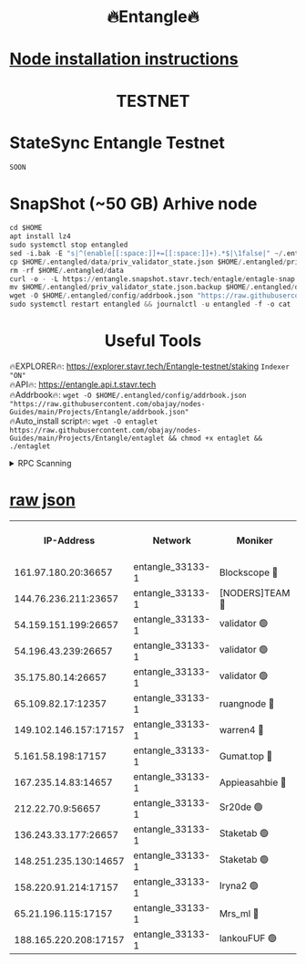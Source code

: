 <h1 align="center"> 🔥Entangle🔥</h1>

[Node installation instructions](https://github.com/obajay/nodes-Guides/tree/main/Projects/Entangle)
=

<h1 align="center"> TESTNET</h1>

# StateSync Entangle Testnet
```python
SOON
```
# SnapShot (~50 GB) Arhive node
```python
cd $HOME
apt install lz4
sudo systemctl stop entangled
sed -i.bak -E "s|^(enable[[:space:]]+=[[:space:]]+).*$|\1false|" ~/.entangled/config/config.toml
cp $HOME/.entangled/data/priv_validator_state.json $HOME/.entangled/priv_validator_state.json.backup
rm -rf $HOME/.entangled/data
curl -o - -L https://entangle.snapshot.stavr.tech/entagle/entagle-snap.tar.lz4 | lz4 -c -d - | tar -x -C $HOME/.entangled --strip-components 2
mv $HOME/.entangled/priv_validator_state.json.backup $HOME/.entangled/data/priv_validator_state.json
wget -O $HOME/.entangled/config/addrbook.json "https://raw.githubusercontent.com/obajay/nodes-Guides/main/Projects/Entangle/addrbook.json"
sudo systemctl restart entangled && journalctl -u entangled -f -o cat
```
 <h1 align="center"> Useful Tools</h1>
 
🔥EXPLORER🔥: https://explorer.stavr.tech/Entangle-testnet/staking        `Indexer "ON"` \
🔥API🔥:      https://entangle.api.t.stavr.tech \
🔥Addrbook🔥: ```wget -O $HOME/.entangled/config/addrbook.json "https://raw.githubusercontent.com/obajay/nodes-Guides/main/Projects/Entangle/addrbook.json"``` \
🔥Auto_install script🔥:  `wget -O entaglet https://raw.githubusercontent.com/obajay/nodes-Guides/main/Projects/Entangle/entaglet && chmod +x entaglet && ./entaglet`


<details>
<summary>RPC Scanning</summary>

<h2 align="center"> We scan nodes in real time every 4 hours. And we provide the final result of RPC endpoints.
We cannot influence the operation of these nodes in any way. </h2>


```python
If Voting Power is higher than 0 --> then the Node is a validator of the network and may be subject to attack and be a potential threat to the chain.
```
```python
We marked such validators with a red symbol
```

</details>

[raw json](https://rpc-check.entangt.stavr.tech/entangt/rpc-entangt-result.json)
=


<table><tr><th>IP-Address</th><th>Network</th><th>Moniker</th><th>Latest Block Height</th><th>Earliest Block Height</th><th>Catching Up</th><th>Voting Power</th><th>Scan Time</th></tr><tr><td>161.97.180.20:36657</td><td>entangle_33133-1</td><td>Blockscope 🔴</td><td>763807</td><td>1</td><td>False</td><td>88000000000176</td><td>2023-11-24T15:24:22.974238186UTC</td></tr><tr><td>144.76.236.211:23657</td><td>entangle_33133-1</td><td>[NODERS]TEAM 🔴</td><td>763809</td><td>1</td><td>False</td><td>47049700500000000</td><td>2023-11-24T15:24:36.915107772UTC</td></tr><tr><td>54.159.151.199:26657</td><td>entangle_33133-1</td><td>validator 🟢</td><td>763810</td><td>1</td><td>False</td><td>0</td><td>2023-11-24T15:24:39.840547960UTC</td></tr><tr><td>54.196.43.239:26657</td><td>entangle_33133-1</td><td>validator 🟢</td><td>763810</td><td>1</td><td>False</td><td>0</td><td>2023-11-24T15:24:42.496033250UTC</td></tr><tr><td>35.175.80.14:26657</td><td>entangle_33133-1</td><td>validator 🟢</td><td>763811</td><td>1</td><td>False</td><td>0</td><td>2023-11-24T15:24:45.786141728UTC</td></tr><tr><td>65.109.82.17:12357</td><td>entangle_33133-1</td><td>ruangnode 🔴</td><td>763808</td><td>145001</td><td>False</td><td>89353626935077</td><td>2023-11-24T15:24:25.398911813UTC</td></tr><tr><td>149.102.146.157:17157</td><td>entangle_33133-1</td><td>warren4 🔴</td><td>763809</td><td>484001</td><td>False</td><td>32399306040004</td><td>2023-11-24T15:24:36.646799749UTC</td></tr><tr><td>5.161.58.198:17157</td><td>entangle_33133-1</td><td>Gumat.top 🔴</td><td>763811</td><td>522001</td><td>False</td><td>40931860000000</td><td>2023-11-24T15:24:46.411788869UTC</td></tr><tr><td>167.235.14.83:14657</td><td>entangle_33133-1</td><td>Appieasahbie 🔴</td><td>763811</td><td>531401</td><td>False</td><td>44568809900999996</td><td>2023-11-24T15:24:45.175065031UTC</td></tr><tr><td>212.22.70.9:56657</td><td>entangle_33133-1</td><td>Sr20de 🟢</td><td>763807</td><td>620601</td><td>False</td><td>0</td><td>2023-11-24T15:24:22.413453751UTC</td></tr><tr><td>136.243.33.177:26657</td><td>entangle_33133-1</td><td>Staketab 🟢</td><td>763809</td><td>660001</td><td>False</td><td>0</td><td>2023-11-24T15:24:37.169721095UTC</td></tr><tr><td>148.251.235.130:14657</td><td>entangle_33133-1</td><td>Staketab 🟢</td><td>763807</td><td>660801</td><td>False</td><td>0</td><td>2023-11-24T15:24:22.656407288UTC</td></tr><tr><td>158.220.91.214:17157</td><td>entangle_33133-1</td><td>Iryna2 🟢</td><td>763810</td><td>704001</td><td>False</td><td>0</td><td>2023-11-24T15:24:42.891332943UTC</td></tr><tr><td>65.21.196.115:17157</td><td>entangle_33133-1</td><td>Mrs_ml 🔴</td><td>763808</td><td>720001</td><td>False</td><td>499058946500000</td><td>2023-11-24T15:24:29.859843282UTC</td></tr><tr><td>188.165.220.208:17157</td><td>entangle_33133-1</td><td>lankouFUF 🟢</td><td>763809</td><td>725001</td><td>False</td><td>0</td><td>2023-11-24T15:24:30.158140762UTC</td></tr></table>
